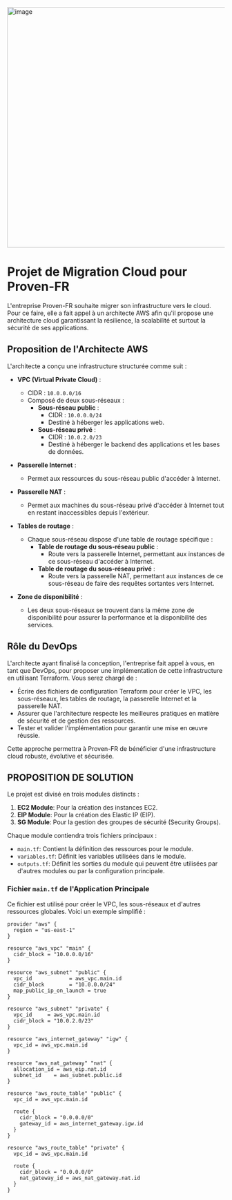 <img width="557" alt="image" src="https://github.com/user-attachments/assets/72d2b1c4-1deb-4eab-9795-e116f27e6af5">


# Projet de Migration Cloud pour Proven-FR

L'entreprise Proven-FR souhaite migrer son infrastructure vers le cloud. Pour ce faire, elle a fait appel à un architecte AWS afin qu'il propose une architecture cloud garantissant la résilience, la scalabilité et surtout la sécurité de ses applications.

## Proposition de l'Architecte AWS

L'architecte a conçu une infrastructure structurée comme suit :

- **VPC (Virtual Private Cloud)** : 
  - CIDR : `10.0.0.0/16`
  - Composé de deux sous-réseaux :
    - **Sous-réseau public** : 
      - CIDR : `10.0.0.0/24`
      - Destiné à héberger les applications web.
    - **Sous-réseau privé** : 
      - CIDR : `10.0.2.0/23`
      - Destiné à héberger le backend des applications et les bases de données.

- **Passerelle Internet** : 
  - Permet aux ressources du sous-réseau public d'accéder à Internet.

- **Passerelle NAT** : 
  - Permet aux machines du sous-réseau privé d'accéder à Internet tout en restant inaccessibles depuis l'extérieur.

- **Tables de routage** : 
  - Chaque sous-réseau dispose d'une table de routage spécifique :
    - **Table de routage du sous-réseau public** : 
      - Route vers la passerelle Internet, permettant aux instances de ce sous-réseau d'accéder à Internet.
    - **Table de routage du sous-réseau privé** : 
      - Route vers la passerelle NAT, permettant aux instances de ce sous-réseau de faire des requêtes sortantes vers Internet.

- **Zone de disponibilité** : 
  - Les deux sous-réseaux se trouvent dans la même zone de disponibilité pour assurer la performance et la disponibilité des services.

## Rôle du DevOps

L'architecte ayant finalisé la conception, l'entreprise fait appel à vous, en tant que DevOps, pour proposer une implémentation de cette infrastructure en utilisant Terraform. Vous serez chargé de :

- Écrire des fichiers de configuration Terraform pour créer le VPC, les sous-réseaux, les tables de routage, la passerelle Internet et la passerelle NAT.
- Assurer que l'architecture respecte les meilleures pratiques en matière de sécurité et de gestion des ressources.
- Tester et valider l'implémentation pour garantir une mise en œuvre réussie.

Cette approche permettra à Proven-FR de bénéficier d'une infrastructure cloud robuste, évolutive et sécurisée.
## PROPOSITION DE SOLUTION
Le projet est divisé en trois modules distincts :

1. **EC2 Module**: Pour la création des instances EC2.
2. **EIP Module**: Pour la création des Elastic IP (EIP).
3. **SG Module**: Pour la gestion des groupes de sécurité (Security Groups).

Chaque module contiendra trois fichiers principaux :

- `main.tf`: Contient la définition des ressources pour le module.
- `variables.tf`: Définit les variables utilisées dans le module.
- `outputs.tf`: Définit les sorties du module qui peuvent être utilisées par d'autres modules ou par la configuration principale.
### Fichier `main.tf` de l'Application Principale

Ce fichier est utilisé pour créer le VPC, les sous-réseaux et d'autres ressources globales. Voici un exemple simplifié :

```hcl
provider "aws" {
  region = "us-east-1"
}

resource "aws_vpc" "main" {
  cidr_block = "10.0.0.0/16"
}

resource "aws_subnet" "public" {
  vpc_id            = aws_vpc.main.id
  cidr_block        = "10.0.0.0/24"
  map_public_ip_on_launch = true
}

resource "aws_subnet" "private" {
  vpc_id     = aws_vpc.main.id
  cidr_block = "10.0.2.0/23"
}

resource "aws_internet_gateway" "igw" {
  vpc_id = aws_vpc.main.id
}

resource "aws_nat_gateway" "nat" {
  allocation_id = aws_eip.nat.id
  subnet_id    = aws_subnet.public.id
}

resource "aws_route_table" "public" {
  vpc_id = aws_vpc.main.id

  route {
    cidr_block = "0.0.0.0/0"
    gateway_id = aws_internet_gateway.igw.id
  }
}

resource "aws_route_table" "private" {
  vpc_id = aws_vpc.main.id

  route {
    cidr_block = "0.0.0.0/0"
    nat_gateway_id = aws_nat_gateway.nat.id
  }
}
